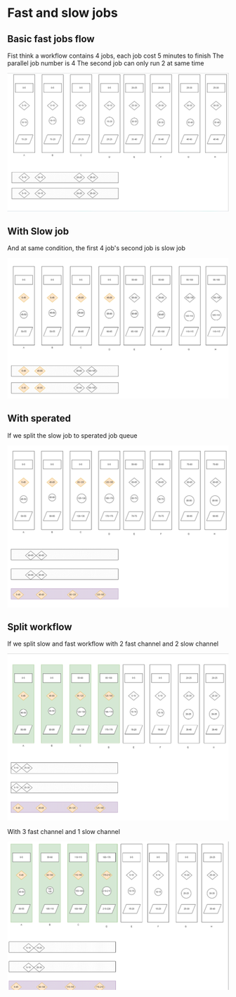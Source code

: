 # Fast and slow jobs

## Basic fast jobs flow

Fist think a workflow contains 4 jobs, each job cost 5 minutes to finish
The parallel job number is 4
The second job can only run 2 at same time 

![basic](./pic/basic.png)


## With Slow job

And at same condition, the first 4 job's second job is slow job

![Slow job](./pic/slowjob.png)


## With sperated 

If we split the slow job to sperated job queue

![Split slow](./pic/splitslow.png)

## Split workflow

If we split slow and fast workflow with 2 fast channel and 2 slow channel

![2slow](./pic/2slowjob.png)

With 3 fast channel and 1 slow channel

![1slow](./pic/1slowjob.png)